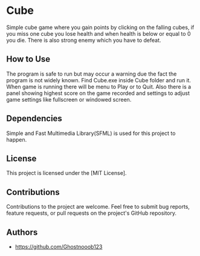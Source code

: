 # Cube

Simple cube game where you gain points by clicking on the falling cubes, if you miss one cube you lose health and when health is below or equal to 0 you die.
There is also strong enemy which you have to defeat.

## How to Use
The program is safe to run but may occur a warning due the fact the program is not widely known.
Find Cube.exe inside Cube folder and run it.
When game is running there will be menu to Play or to Quit. Also there is a panel showing highest score on the game recorded and settings to adjust game settings like fullscreen or windowed screen.

## Dependencies

Simple and Fast Multimedia Library(SFML) is used for this project to happen.

## License

This project is licensed under the [MIT License].

## Contributions

Contributions to the project are welcome. Feel free to submit bug reports, feature requests, or pull requests on the project's GitHub repository.

## Authors

- https://github.com/Ghostnooob123
